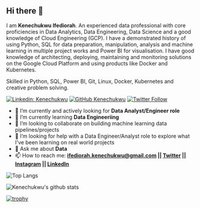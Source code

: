 ## Hi there 👋

I am **Kenechukwu Ifediorah**. An experienced data professional with core proficiencies in Data Analytics, Data Engineering, Data Science and a good knowledge of Cloud Engineering (GCP). I have a demonstrated history of using Python, SQL for data preparation, manipulation, analysis and machine learning in multiple project works and Power BI for visualisation. I have good knowledge of architecting, deploying, maintaining and monitoring solutions on the Google Cloud Platform and using products like Docker and Kubernetes.

Skilled in Python, SQL, Power BI, Git, Linux, Docker, Kubernetes and creative problem solving.

[![Linkedin: Kenechukwu](https://img.shields.io/badge/-Kenechukwu-blue?style=flat-square&logo=Linkedin&logoColor=white&link=https://www.linkedin.com/in/kenechukwu-ifediorah)](https://www.linkedin.com/in/kenechukwu-ifediorah)
[![GitHub Kenechukwu](https://img.shields.io/github/followers/eepheanyee?label=follow&style=social)](https://github.com/eepheanyee)
[![Twitter Follow](https://img.shields.io/twitter/follow/iam_khosee?style=social)](https://twitter.com/iam_khosee)

- 🔭 I’m currently and actively looking for **Data Analyst/Engineer role**
- 🌱 I’m currently learning **Data Engineeriing**
- 👯 I’m looking to collaborate on building machine learning data pipelines/projects
- 🤔 I’m looking for help with a Data Engineer/Analyst role to explore what I've been learning on real world projects
- 💬 Ask me about **Data**
- 📫 How to reach me:
  **[ifediorah.kenechukwu@gmail.com](mailto:ifediorah.kenechukwu@gmail.com) || [Twitter](https://twitter.com/iam_khosee) || [Instagram](https://instagram.com/iam_khosee) || [LinkedIn](https://www.linkedin.com/in/kenechukwu-ifediorah)**


![Top Langs](https://github-readme-stats.vercel.app/api/top-langs/?username=eepheanyee&layout=compact&theme=dark&hide_border=true)

![Kenechukwu's github stats](https://github-readme-stats.vercel.app/api?username=eepheanyee&show_icons=true&hide_border=true&theme=dark)

[![trophy](https://github-profile-trophy.vercel.app/?username=eepheanyee)](https://github.com/eepheanyee/github-profile-trophy)
